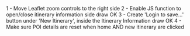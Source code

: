 1 - Move Leaflet zoom controls to the right side
2 - Enable JS function to open/close itinerary information side draw OK
3 - Create 'Login to save...' button under 'New Itinerary', inside the Itinerary Information draw OK
4 - Make sure POI details are reset when home AND new itinerary are clicked
